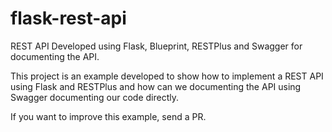 # flask-rest-api
REST API Developed using Flask, Blueprint, RESTPlus and Swagger for documenting the API.

This project is an example developed to show how to implement a REST API using Flask and RESTPlus and how can we documenting the API using Swagger documenting our code directly.

If you want to improve this example, send a PR.
